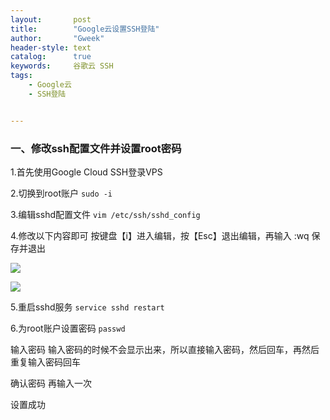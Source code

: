 ```yaml
---
layout:       post
title:        "Google云设置SSH登陆"
author:       "Gweek"
header-style: text
catalog:      true
keywords:     谷歌云 SSH
tags:
    - Google云 
    - SSH登陆


---
```


### 一、修改ssh配置文件并设置root密码

1.首先使用Google Cloud SSH登录VPS

2.切换到root账户 `sudo -i`

3.编辑sshd配置文件 `vim /etc/ssh/sshd_config`

4.修改以下内容即可 按键盘【i】进入编辑，按【Esc】退出编辑，再输入 :wq 保存并退出

![](https://jsd.cdn.zzko.cn/gh/soslane/picgo@main/path/20240611110453.png)

![](https://jsd.cdn.zzko.cn/gh/soslane/picgo@main/path/20240611110527.png)

5.重启sshd服务 `service sshd restart`

6.为root账户设置密码 `passwd`

输入密码 输入密码的时候不会显示出来，所以直接输入密码，然后回车，再然后重复输入密码回车

确认密码 再输入一次

设置成功
